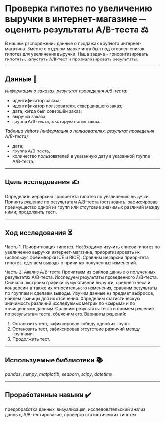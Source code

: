 # Проверка гипотез по увеличению выручки в интернет-магазине ⏤ оценить результаты A/B-теста ⚖️
В нашем распоряжении данные о продажах крупного интернет-магазина. Вместе с отделом маркетинга был подготовлен список гипотез для увеличения выручки. Наша задача - приоритизировать гипотезы, запустить A/B-тест и проанализировать результаты. 
___
## Данные 📝
*Информация о заказах, результат проведения А/В-теста:*

- идентификатор заказа;
- идентификатор пользователя, совершившего заказ;
- дата, когда был совершён заказ;
- выручка заказа;
- группа A/B-теста, в которую попал заказ.

*Таблица visitors  (информация о пользователях, результат проведения А/В-теста):*

- дата;
- группа A/B-теста;
- количество пользователей в указанную дату в указанной группе A/B-теста.
___

## Цель исследования ✍️
Определить иерархию приоретета гипотез по увеличению выручки. Принять решение по результатам A/B-теста (остановить, зафиксировав преимущество одной из групп или отсутсвие значимых различий между ними; продолжить тест).
___
## Ход исследования ⏳
Часть 1. Приоритизация гипотез.
Необходимо изучить список гипотез по увеличению выручки интернет-магазина, приоритизировать их (используя фреймворки ICE и RICE). Сравним  иерархии приоритета гипотез, сделаем выводы о причинах полученных изменений.  

Часть 2. Анализ A/B-теста
Прочитаем из файлов данные о полученных результатах A/B-теста.
Исследуем результаты проведенного А/В-теста. Сначала построим графики кумулятивной выручки, среднего чека и конверсии, а также их относительного изменения, сравним результаты по группам и сделаем выводы. Изучим данные на предмет выбросов, найдём границы для их отсечения. Определим статистическую значимость различий исследуемых метрик по «сырым» и по «очищенным» данным. Сравним результаты теста и примем решение по результатам теста, объясним его. Варианты решений: 
    
1. Остановить тест, зафиксировав победу одной из групп. 
2. Остановить тест, зафиксировав отсутствие различий между группами. 
3. Продолжить тест.
___
## Используемые библиотеки 📚
*pandas*, *numpy*, *matplotlib*, *seaborn*, *scipy*, *datetime*
___
## Проработанные навыки ✔️
предобработка данных, визуализация, исследовательский анализ данных, А/В-тестирование, проверка статистических гипотез
